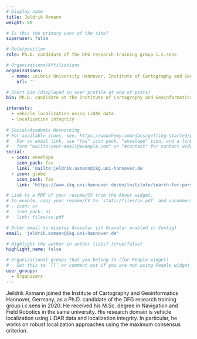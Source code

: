 ```yaml
---
# Display name
title: Jeldrik Axmann
weight: 80

# Is this the primary user of the site?
superuser: false

# Role/position
role: Ph.D. candidate of the DFG research training group i.c.sens

# Organizations/Affiliations
organizations:
  - name: Leibniz University Hannover, Institute of Cartography and Geoinformatics (IKG), Germany
    url: ''

# Short bio (displayed in user profile at end of posts)
bio: Ph.D. candidate at the Institute of Cartography and Geoinformatics (IKG), Leibniz University Hannover, Germany

interests:
  - vehicle localization using LiDAR data 
  - localization integrity
  
# Social/Academic Networking
# For available icons, see: https://wowchemy.com/docs/getting-started/page-builder/#icons
#   For an email link, use "fas" icon pack, "envelope" icon, and a link in the
#   form "mailto:your-email@example.com" or "#contact" for contact widget.
social:
  - icon: envelope
    icon_pack: fas
    link: 'mailto:jeldrik.axmann@ikg.uni-hannover.de'
  - icon: globe
    icon_pack: fas
    link: 'https://www.ikg.uni-hannover.de/en/institute/search-for-persons/axmann'

# Link to a PDF of your resume/CV from the About widget.
# To enable, copy your resume/CV to `static/files/cv.pdf` and uncomment the lines below.
# - icon: cv
#   icon_pack: ai
#   link: files/cv.pdf

# Enter email to display Gravatar (if Gravatar enabled in Config)
email: 'jeldrik.axmann@ikg.uni-hannover.de'

# Highlight the author in author lists? (true/false)
highlight_name: false

# Organizational groups that you belong to (for People widget)
#   Set this to `[]` or comment out if you are not using People widget.
user_groups:
  - Organizers
---
```

Jeildrik Axmann joined the Institute of Cartography and Geoinformatics Hannover, Germany, as a Ph.D. candidate of the DFG research training group i.c.sens in 2020. He received his M.Sc. degree in Navigation and Field Robotics in the same university. His research domain is vehicle localization using LiDAR data and localization integrity. In particular, he works on robust localization approaches using the maximum consensus criterion.
